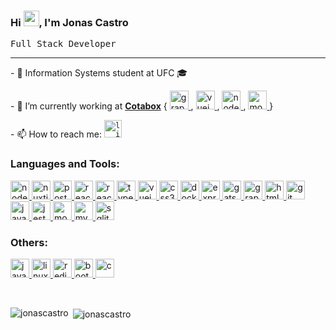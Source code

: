 
### Hi <img src="https://media.giphy.com/media/hvRJCLFzcasrR4ia7z/giphy.gif" width="25px">, I'm Jonas Castro 
 <samp>Full Stack Developer </samp>

<hr>

<p>- 🌱 Information Systems student at UFC 🎓</p >
<p>- 🔭 I’m currently working at <a href="https://www.cotabox.com.br/"><b>Cotabox</b></a>   {
 <a href="https://graphql.org" target="_blank"> <img src="https://www.vectorlogo.zone/logos/graphql/graphql-icon.svg" alt="graphql" width="30" height="30"/> </a>,
<a href="https://vuejs.org/" target="_blank"> <img src="https://devicons.github.io/devicon/devicon.git/icons/vuejs/vuejs-original-wordmark.svg" alt="vuejs" width="30" height="30"/> </a>, 
<a href="https://nodejs.org" target="_blank"> <img src="https://devicons.github.io/devicon/devicon.git/icons/nodejs/nodejs-original-wordmark.svg" alt="nodejs" width="30" height="30"/> </a>, 
 <a href="https://www.mongodb.com/" target="_blank"> <img src="https://devicons.github.io/devicon/devicon.git/icons/mongodb/mongodb-original-wordmark.svg" alt="mongodb" width="30" height="30"/> </a> }
</p >

<p>- 📫 How to reach me: 
 <a href="https://www.linkedin.com/in/jonas-castro-b4044111a/">
  <code><img alt="linkedin - Jonas" width="28" src="https://www.flaticon.com/svg/static/icons/svg/1383/1383262.svg" /></code>
</a>


<br>


### Languages and Tools: 

<p align="left">  
 <a href="https://nodejs.org" target="_blank"> 
  <img src="https://devicons.github.io/devicon/devicon.git/icons/nodejs/nodejs-original-wordmark.svg" alt="nodejs" width="30" height="30"/> 
 </a> <a href="https://nuxtjs.org/" target="_blank"> <img src="https://www.vectorlogo.zone/logos/nuxtjs/nuxtjs-icon.svg" alt="nuxtjs" width="30" height="30"/> </a> 
 <a href="https://www.postgresql.org" target="_blank">
  <img src="https://devicons.github.io/devicon/devicon.git/icons/postgresql/postgresql-original-wordmark.svg" alt="postgresql" width="30" height="30"/>
 </a> 
 <a href="https://reactjs.org/" target="_blank"> 
  <img src="https://devicons.github.io/devicon/devicon.git/icons/react/react-original-wordmark.svg" alt="react" width="30" height="30"/> 
 </a>
 <a href="https://reactnative.dev/" target="_blank"> 
  <img src="https://reactnative.dev/img/header_logo.svg" alt="reactnative" width="30" height="30"/>
 </a> 
 <a href="https://www.typescriptlang.org/" target="_blank"> <img src="https://devicons.github.io/devicon/devicon.git/icons/typescript/typescript-original.svg" alt="typescript" width="30" height="30"/> </a> <a href="https://vuejs.org/" target="_blank"> 
 <img src="https://devicons.github.io/devicon/devicon.git/icons/vuejs/vuejs-original-wordmark.svg" alt="vuejs" width="30" height="30"/>
 </a>
 
 <a href="https://www.w3schools.com/css/" target="_blank"> 
  <img src="https://devicons.github.io/devicon/devicon.git/icons/css3/css3-original-wordmark.svg" alt="css3" width="30" height="30"/> 
 </a> 
 <a href="https://www.docker.com/" target="_blank"> 
  <img src="https://devicons.github.io/devicon/devicon.git/icons/docker/docker-original-wordmark.svg" alt="docker" width="30" height="30"/> 
 </a>
 <a href="https://expressjs.com" target="_blank"> <img src="https://devicons.github.io/devicon/devicon.git/icons/express/express-original-wordmark.svg" alt="express" width="30" height="30"/> </a>  <a href="https://www.gatsbyjs.com/" target="_blank">
  <img src="https://www.vectorlogo.zone/logos/gatsbyjs/gatsbyjs-icon.svg" alt="gatsby" width="30" height="30"/> 
 </a>
 
 <a href="https://graphql.org" target="_blank">
  <img src="https://www.vectorlogo.zone/logos/graphql/graphql-icon.svg" alt="graphql" width="30" height="30"/>
 </a> 
 <a href="https://www.w3.org/html/" target="_blank"> 
  <img src="https://devicons.github.io/devicon/devicon.git/icons/html5/html5-original-wordmark.svg" alt="html5" width="30" height="30"/> 
 </a>

  <a href="https://git-scm.com/" target="_blank"> 
  <img src="https://www.vectorlogo.zone/logos/git-scm/git-scm-icon.svg" alt="git" width="30" height="30"/> 
 </a>
 <a href="https://developer.mozilla.org/en-US/docs/Web/JavaScript" target="_blank"> 
   <img src="https://devicons.github.io/devicon/devicon.git/icons/javascript/javascript-original.svg" alt="javascript" width="30" height="30"/> 
 </a>
 <a href="https://jestjs.io" target="_blank"> 
  <img src="https://www.vectorlogo.zone/logos/jestjsio/jestjsio-icon.svg" alt="jest" width="30" height="30"/>
 </a>

 <a href="https://www.mongodb.com/" target="_blank">
  <img src="https://devicons.github.io/devicon/devicon.git/icons/mongodb/mongodb-original-wordmark.svg" alt="mongodb" width="30" height="30"/> 
 </a>
 <a href="https://www.mysql.com/" target="_blank"> 
 <img src="https://devicons.github.io/devicon/devicon.git/icons/mysql/mysql-original-wordmark.svg" alt="mysql" width="30" height="30"/>
 </a> 

 <a href="https://www.sqlite.org/" target="_blank"> 
  <img src="https://www.vectorlogo.zone/logos/sqlite/sqlite-icon.svg" alt="sqlite" width="30" height="30"/> 
 </a>

</p>

### Others:
<p align="left">  
   <a href="https://www.java.com" target="_blank"> 
  <img src="https://devicons.github.io/devicon/devicon.git/icons/java/java-original-wordmark.svg" alt="java" width="30" height="30"/> 
 </a> 
 <a href="https://www.linux.org/" target="_blank"> 
   <img src="https://devicons.github.io/devicon/devicon.git/icons/linux/linux-original.svg" alt="linux" width="30" height="30"/>
 </a> 
  <a href="https://redis.io" target="_blank"> 
  <img src="https://devicons.github.io/devicon/devicon.git/icons/redis/redis-original-wordmark.svg" alt="redis" width="30" height="30"/>
 </a>
 <a href="https://getbootstrap.com" target="_blank">
   <img src="https://devicons.github.io/devicon/devicon.git/icons/bootstrap/bootstrap-plain.svg" alt="bootstrap" width="30" height="30"/>
 </a>
 <a href="https://www.cprogramming.com/" target="_blank"> 
  <img src="https://devicons.github.io/devicon/devicon.git/icons/c/c-original.svg" alt="c" width="30" height="30"/> 
 </a> 
</p>

<br>
<p><img align="left" src="https://github-readme-stats.vercel.app/api/top-langs?username=jonascastro&show_icons=true&locale=en&layout=compact" alt="jonascastro" /></p>

<p>&nbsp;<img align="center" src="https://github-readme-stats.vercel.app/api?username=jonascastro&show_icons=true&locale=en" alt="jonascastro" /></p>







